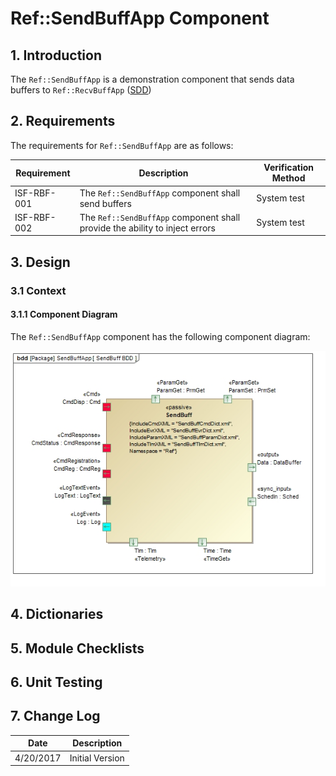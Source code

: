 # Ref::SendBuffApp Component

## 1. Introduction

The `Ref::SendBuffApp` is a demonstration component that sends data buffers to `Ref::RecvBuffApp` ([SDD](../../RecvBuffApp/docs/sdd.md))

## 2. Requirements

The requirements for `Ref::SendBuffApp` are as follows:

Requirement | Description | Verification Method
----------- | ----------- | -------------------
ISF-RBF-001 | The `Ref::SendBuffApp` component shall send buffers | System test
ISF-RBF-002 | The `Ref::SendBuffApp` component shall provide the ability to inject errors | System test

## 3. Design

### 3.1 Context

#### 3.1.1 Component Diagram

The `Ref::SendBuffApp` component has the following component diagram:

![`Ref::SendBuffApp` Diagram](img/SendBuffBDD.jpg "Ref::SendBuffApp")

## 4. Dictionaries

## 5. Module Checklists

## 6. Unit Testing

## 7. Change Log

Date | Description
---- | -----------
4/20/2017 | Initial Version



